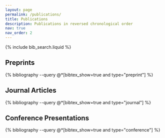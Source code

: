 ```yaml
---
layout: page
permalink: /publications/
title: Publications
description: Publications in reversed chronological order
nav: true
nav_order: 2
---
```


<!-- _pages/publications.md -->

<!-- Bibsearch Feature -->

{% include bib_search.liquid %}

<div class="publications">

## Preprints
{% bibliography --query @*[bibtex_show=true and type="preprint"] %}

## Journal Articles
{% bibliography --query @*[bibtex_show=true and type="journal"] %}

## Conference Presentations
{% bibliography --query @*[bibtex_show=true and type="conference"] %}

</div>
